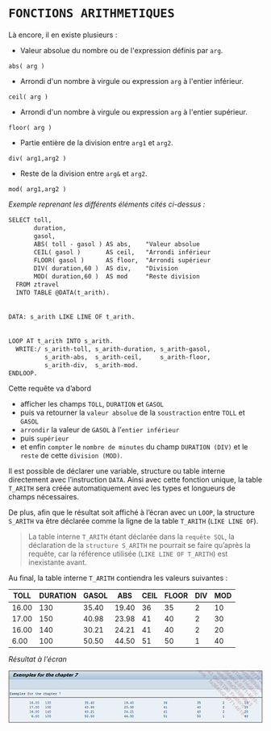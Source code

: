 # **`FONCTIONS ARITHMETIQUES`**

Là encore, il en existe plusieurs :

- Valeur absolue du nombre ou de l'expression définis par `arg`.

```JS
abs( arg )
```

- Arrondi d'un nombre à virgule ou expression `arg` à l'entier inférieur.

```JS
ceil( arg )
```

- Arrondi d'un nombre à virgule ou expression `arg` à l'entier supérieur.

```JS
floor( arg )
```

- Partie entière de la division entre `arg1` et `arg2`.

```JS
div( arg1,arg2 )
```

- Reste de la division entre `arg&` et `arg2`.

```JS
mod( arg1,arg2 )
```

_Exemple reprenant les différents éléments cités ci-dessus :_

```JS
SELECT toll,
       duration,
       gasol,
       ABS( toll - gasol ) AS abs,    "Valeur absolue
       CEIL( gasol )       AS ceil,   "Arrondi inférieur
       FLOOR( gasol )      AS floor,  "Arrondi supérieur
       DIV( duration,60 )  AS div,    "Division
       MOD( duration,60 )  AS mod     "Reste division
  FROM ztravel
  INTO TABLE @DATA(t_arith).


DATA: s_arith LIKE LINE OF t_arith.


LOOP AT t_arith INTO s_arith.
  WRITE:/ s_arith-toll, s_arith-duration, s_arith-gasol,
          s_arith-abs,  s_arith-ceil,     s_arith-floor,
          s_arith-div,  s_arith-mod.
ENDLOOP.
```

Cette requête va d’abord

- afficher les champs `TOLL`, `DURATION` et `GASOL`
- puis va retourner la `valeur absolue` de la `soustraction` entre `TOLL` et `GASOL`
- `arrondir` la valeur de `GASOL` à l’`entier inférieur`
- puis `supérieur`
- et enfin `compter` le `nombre de minutes` du champ `DURATION (DIV)` et le `reste` de cette `division (MOD)`.

Il est possible de déclarer une variable, structure ou table interne directement avec l’instruction `DATA`. Ainsi avec cette fonction unique, la table `T_ARITH` sera créée automatiquement avec les types et longueurs de champs nécessaires.

De plus, afin que le résultat soit affiché à l’écran avec un `LOOP`, la structure `S_ARITH` va être déclarée comme la ligne de la table `T_ARITH` (`LIKE LINE OF`).

> La table interne `T_ARITH` étant déclarée dans la `requête SQL`, la déclaration de la `structure S_ARITH` ne pourrait se faire qu’après la requête, car la référence utilisée (`LIKE LINE OF T_ARITH`) est inexistante avant.

Au final, la table interne `T_ARITH` contiendra les valeurs suivantes :

| **TOLL** | **DURATION** | **GASOL** | **ABS** | **CEIL** | **FLOOR** | **DIV** | **MOD** |
| -------- | ------------ | --------- | ------- | -------- | --------- | ------- | ------- |
| 16.00    | 130          | 35.40     | 19.40   | 36       | 35        | 2       | 10      |
| 17.00    | 150          | 40.98     | 23.98   | 41       | 40        | 2       | 30      |
| 16.00    | 140          | 30.21     | 24.21   | 41       | 40        | 2       | 20      |
| 6.00     | 100          | 50.50     | 44.50   | 51       | 50        | 1       | 40      |

_Résultat à l'écran_

![](../../99%20-%20Ressources/09_Instructions_dbtab%20-%2001%20-%2013%20-%2001.png)

